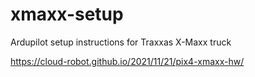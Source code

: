 # xmaxx-setup
Ardupilot setup instructions for Traxxas X-Maxx truck

https://cloud-robot.github.io/2021/11/21/pix4-xmaxx-hw/


